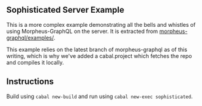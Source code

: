 Sophisticated Server Example
---

This is a more complex example demonstrating all the bells and whistles of using Morpheus-GraphQL on the server. It is extracted from [morpheus-graphql/examples/](https://github.com/morpheusgraphql/morpheus-graphql/tree/master/examples).

This example relies on the latest branch of morpheus-graphql as of this writing, which is why we've added a cabal.project which fetches the repo and compiles it locally.


Instructions
---

Build using `cabal new-build` and run using `cabal new-exec sophisticated`.

